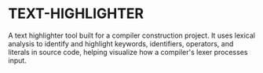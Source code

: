 # TEXT-HIGHLIGHTER
A text highlighter tool built for a compiler construction project. It uses lexical analysis to identify and highlight keywords, identifiers, operators, and literals in source code, helping visualize how a compiler's lexer processes input.
